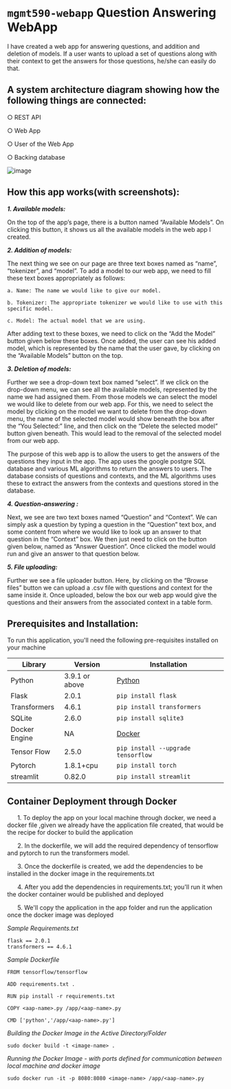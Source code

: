 # ```mgmt590-webapp``` Question Answering WebApp
I have created a web app for answering questions, and addition and deletion of models. If a user wants to upload a set of questions along with their context to get the answers for those questions, he/she can easily do that. 

## A system architecture diagram showing how the following things are connected:

○ REST API

○ Web App

○ User of the Web App

○ Backing database


![image](https://user-images.githubusercontent.com/20911800/120734132-5e4b0980-c4b6-11eb-9cbe-325c468f52b5.png)





## How this app works(with screenshots): 
_**1. 	Available models:**_

On the top of the app’s page, there is a button named “Available Models”. On clicking this button, it shows us all the available models in the web app I created.

_**2. 	Addition of models:**_

The next thing we see on our page are three text boxes named as “name”, “tokenizer”, and “model”. To add a model to our web app, we need to fill these text boxes appropriately as follows:

    a. Name: The name we would like to give our model.

    b. Tokenizer: The appropriate tokenizer we would like to use with this specific model.
  
    c. Model: The actual model that we are using.

After adding text to these boxes, we need to click on the “Add the Model” button given below these boxes. Once added, the user can see his added model, which is represented by the name that the user gave, by clicking on the “Available Models” button on the top. 

_**3. 	Deletion of models:**_

Further we see a drop-down text box named “select”. If we click on the drop-down menu, we can see all the available models, represented by the name we had assigned them. From those models we can select the model we would like to delete from our web app. For this, we need to select the model by clicking on the model we want to delete from the drop-down menu, the name of the selected model would show beneath the box after the “You Selected:” line, and then click on the “Delete the selected model” button given beneath. This would lead to the removal of the selected model from our web app.

The purpose of this web app is to allow the users to get the answers of the questions they input in the app. The app uses the google postgre SQL database and various ML algorithms to return the answers to users. The database consists of questions and contexts, and the ML algorithms uses these to extract the answers from the contexts and questions stored in the database.

_**4. 	Question-answering :**_

Next, we see are two text boxes named “Question” and “Context”. We can simply ask a question by typing a question in the “Question” text box, and some content from where we would like to look up an answer to that question in the “Context” box.
We then just need to click on the button given below, named as “Answer Question”.
Once clicked the model would run and give an answer to that question below.

_**5. 	File uploading:**_

Further we see a file uploader button. Here, by clicking on the “Browse files” button we can upload a .csv file with questions and context for the same inside it. Once uploaded, below the box our web app would give the questions and their answers from the associated context in a table form.



## Prerequisites and Installation:

To run this application, you'll need the following pre-requisites installed on your machine

| Library      | Version | Installation |
| ----------- | ----------- | --------- |
| Python | 3.9.1 or above  | <a href="https://www.python.org/downloads/"> Python </a> |
| Flask   | 2.0.1        | `pip install flask` |
| Transformers | 4.6.1 | `pip install transformers` |
| SQLite | 2.6.0 | `pip install sqlite3` |
| Docker Engine | NA | <a href="https://docs.docker.com/engine/"> Docker </a>|
| Tensor Flow | 2.5.0 | `pip install --upgrade tensorflow` |
| Pytorch | 1.8.1+cpu | `pip install torch` |
| streamlit | 0.82.0 | `pip install streamlit` |


## Container Deployment through Docker

&nbsp;&nbsp;&nbsp;&nbsp;&nbsp;&nbsp;1. To deploy the app on your local machine through docker, we need a docker file ,given we already have the application file created, that would be the recipe for docker to build the application

&nbsp;&nbsp;&nbsp;&nbsp;&nbsp;&nbsp;2. In the dockerfile, we will add the required dependency of tensorflow and pytorch to run the transformers model.

&nbsp;&nbsp;&nbsp;&nbsp;&nbsp;&nbsp;3. Once the dockerfile is created, we add the dependencies to be installed in the docker image in the requirements.txt

&nbsp;&nbsp;&nbsp;&nbsp;&nbsp;&nbsp;4. After you add the dependencies in requirements.txt; you'll run it when the docker container would be published and deployed

&nbsp;&nbsp;&nbsp;&nbsp;&nbsp;&nbsp;5. We'll copy the application in the app folder and run the application once the docker image was deployed

*Sample Requirements.txt*
```
flask == 2.0.1
transformers == 4.6.1
```
*Sample Dockerfile*
````
FROM tensorflow/tensorflow

ADD requirements.txt .

RUN pip install -r requirements.txt

COPY <aap-name>.py /app/<aap-name>.py

CMD ['python','/app/<aap-name>.py']

````
*Building the Docker Image in the Active Directory/Folder*
```
sudo docker build -t <image-name> . 
```

*Running the Docker Image - with ports defined for communication between local machine and docker image* 
```
sudo docker run -it -p 8080:8080 <image-name> /app/<aap-name>.py
```
